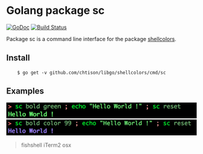 # Golang package sc

[![GoDoc](https://godoc.org/github.com/chtison/libgo/shellcolors/cmd/sc?status.svg)](https://godoc.org/github.com/chtison/libgo/shellcolors/cmd/sc)
[![Build Status](https://travis-ci.org/chtison/libgo.svg?branch=master)](https://travis-ci.org/chtison/libgo)

Package sc is a command line interface for the package [shellcolors](../..).

## Install
        $ go get -v github.com/chtison/libgo/shellcolors/cmd/sc

## Examples

![output1](output1.png)
![output2](output2.png)
> fishshell iTerm2 osx
